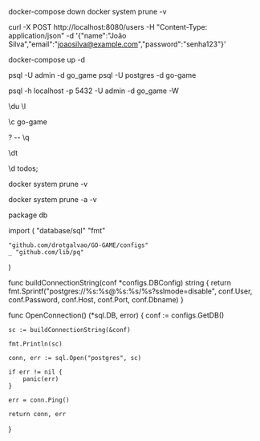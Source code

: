 docker-compose down
docker system prune -v

curl -X POST http://localhost:8080/users -H "Content-Type: application/json" -d '{"name":"João Silva","email":"joaosilva@example.com","password":"senha123"}'

docker-compose up -d


psql -U admin -d go_game
psql -U postgres -d go-game

psql -h localhost -p 5432 -U admin -d go_game -W

\du
\l

\c go-game


\?  -- \q

\dt

\d todos;

docker system prune -v

docker system prune -a -v

package db

import (
	"database/sql"
	"fmt"

	"github.com/drotgalvao/GO-GAME/configs"
	_ "github.com/lib/pq"
)

func buildConnectionString(conf *configs.DBConfig) string {
    return fmt.Sprintf("postgres://%s:%s@%s:%s/%s?sslmode=disable",
        conf.User, conf.Password, conf.Host, conf.Port, conf.Dbname)
}

func OpenConnection() (*sql.DB, error) {
	conf := configs.GetDB()

	sc := buildConnectionString(&conf)

	fmt.Println(sc)

	conn, err := sql.Open("postgres", sc)

	if err != nil {
		panic(err)
	}

	err = conn.Ping()

	return conn, err
}
